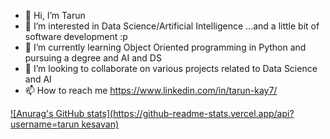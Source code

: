 - 👋 Hi, I’m Tarun
- 👀 I’m interested in Data Science/Artificial Intelligence ...and a little bit of software development :p
- 🌱 I’m currently learning Object Oriented programming in Python and pursuing a degree and AI and DS 
- 💞️ I’m looking to collaborate on various projects related to Data Science and AI
- 📫 How to reach me  https://www.linkedin.com/in/tarun-kay7/

[![Anurag's GitHub stats](https://github-readme-stats.vercel.app/api?username=tarun kesavan)](https://github.com/anuraghazra/github-readme-stats)
     

<!---
tarunkay7/tarunkay7 is a ✨ special ✨ repository because its `README.md` (this file) appears on your GitHub profile.
You can click the Preview link to take a look at your changes.
--->

